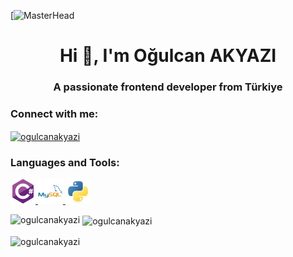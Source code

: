 [![MasterHead](https://iatkv.tmgrup.com.tr/6108ed/616/321/0/48/1200/673?u=https%3a%2f%2fitkv.tmgrup.com.tr%2f2023%2f04%2f09%2ftrabzonspordan-kotu-gidise-iliskin-aciklama-1681056523735.jpg)

<h1 align="center">Hi 👋, I'm Oğulcan AKYAZI</h1>
<h3 align="center">A passionate frontend developer from Türkiye</h3>

<h3 align="left">Connect with me:</h3>
<p align="left">
<a href="https://instagram.com/ogulcanakyazi" target="blank"><img align="center" src="https://raw.githubusercontent.com/rahuldkjain/github-profile-readme-generator/master/src/images/icons/Social/instagram.svg" alt="ogulcanakyazi" height="30" width="40" /></a>
</p>

<h3 align="left">Languages and Tools:</h3>
<p align="left"> <a href="https://www.w3schools.com/cs/" target="_blank" rel="noreferrer"> <img src="https://raw.githubusercontent.com/devicons/devicon/master/icons/csharp/csharp-original.svg" alt="csharp" width="40" height="40"/> </a> <a href="https://www.mysql.com/" target="_blank" rel="noreferrer"> <img src="https://raw.githubusercontent.com/devicons/devicon/master/icons/mysql/mysql-original-wordmark.svg" alt="mysql" width="40" height="40"/> </a> <a href="https://www.python.org" target="_blank" rel="noreferrer"> <img src="https://raw.githubusercontent.com/devicons/devicon/master/icons/python/python-original.svg" alt="python" width="40" height="40"/> </a> </p>

<p><img align="left" src="https://github-readme-stats.vercel.app/api/top-langs?username=ogulcanakyazi&show_icons=true&locale=en&layout=compact" alt="ogulcanakyazi" /></p>

<p>&nbsp;<img align="center" src="https://github-readme-stats.vercel.app/api?username=ogulcanakyazi&show_icons=true&locale=en" alt="ogulcanakyazi" /></p>

<p><img align="center" src="https://github-readme-streak-stats.herokuapp.com/?user=ogulcanakyazi&" alt="ogulcanakyazi" /></p>
